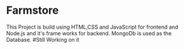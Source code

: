 # Farmstore
This Project is build using HTML,CSS and JavaScript for frontend and Node.js and it's frame works for backend. MongoDb is used as the Database.
#Still Working on it 
